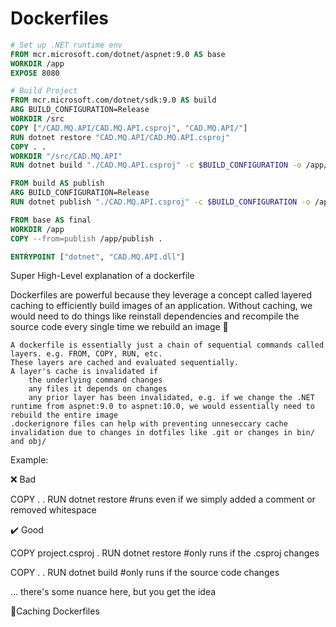 # Dockerfiles

```dockerfile
# Set up .NET runtime env
FROM mcr.microsoft.com/dotnet/aspnet:9.0 AS base
WORKDIR /app
EXPOSE 8080

# Build Project
FROM mcr.microsoft.com/dotnet/sdk:9.0 AS build
ARG BUILD_CONFIGURATION=Release
WORKDIR /src 
COPY ["/CAD.MQ.API/CAD.MQ.API.csproj", "CAD.MQ.API/"]
RUN dotnet restore "CAD.MQ.API/CAD.MQ.API.csproj"
COPY . .
WORKDIR "/src/CAD.MQ.API"
RUN dotnet build "./CAD.MQ.API.csproj" -c $BUILD_CONFIGURATION -o /app/build

FROM build AS publish
ARG BUILD_CONFIGURATION=Release
RUN dotnet publish "./CAD.MQ.API.csproj" -c $BUILD_CONFIGURATION -o /app/publish /p:UseAppHost=false

FROM base AS final
WORKDIR /app
COPY --from=publish /app/publish .

ENTRYPOINT ["dotnet", "CAD.MQ.API.dll"]
```
Super High-Level explanation of a dockerfile

Dockerfiles are powerful because they leverage a concept called layered caching to efficiently build images of an application. Without caching, we would need to do things like reinstall dependencies and recompile the source code every single time we rebuild an image 🫣

    A dockerfile is essentially just a chain of sequential commands called layers. e.g. FROM, COPY, RUN, etc.
    These layers are cached and evaluated sequentially.
    A layer's cache is invalidated if
        the underlying command changes
        any files it depends on changes
        any prior layer has been invalidated, e.g. if we change the .NET runtime from aspnet:9.0 to aspnet:10.0, we would essentially need to rebuild the entire image
    .dockerignore files can help with preventing unneseccary cache invalidation due to changes in dotfiles like .git or changes in bin/ and obj/

Example:

❌ Bad

COPY . .
RUN dotnet restore #runs even if we simply added a comment or removed whitespace 

✔️ Good

COPY project.csproj .
RUN dotnet restore #only runs if the .csproj changes 

COPY . .
RUN dotnet build #only runs if the source code changes

... there's some nuance here, but you get the idea

📝Caching Dockerfiles

